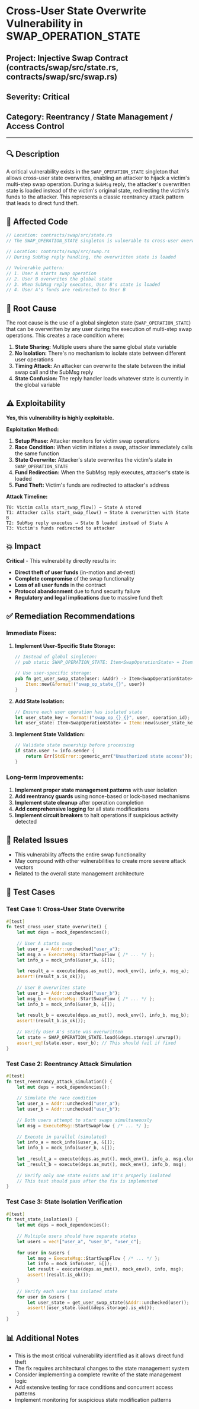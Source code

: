 # Cross-User State Overwrite Vulnerability in SWAP_OPERATION_STATE

## Project: Injective Swap Contract (contracts/swap/src/state.rs, contracts/swap/src/swap.rs)

## Severity: Critical

## Category: Reentrancy / State Management / Access Control

---

## 🔍 Description
A critical vulnerability exists in the `SWAP_OPERATION_STATE` singleton that allows cross-user state overwrites, enabling an attacker to hijack a victim's multi-step swap operation. During a `SubMsg` reply, the attacker's overwritten state is loaded instead of the victim's original state, redirecting the victim's funds to the attacker. This represents a classic reentrancy attack pattern that leads to direct fund theft.

## 📜 Affected Code
```rust
// Location: contracts/swap/src/state.rs
// The SWAP_OPERATION_STATE singleton is vulnerable to cross-user overwrites

// Location: contracts/swap/src/swap.rs
// During SubMsg reply handling, the overwritten state is loaded

// Vulnerable pattern:
// 1. User A starts swap operation
// 2. User B overwrites the global state
// 3. When SubMsg reply executes, User B's state is loaded
// 4. User A's funds are redirected to User B
```

## 🧠 Root Cause
The root cause is the use of a global singleton state (`SWAP_OPERATION_STATE`) that can be overwritten by any user during the execution of multi-step swap operations. This creates a race condition where:

1. **State Sharing:** Multiple users share the same global state variable
2. **No Isolation:** There's no mechanism to isolate state between different user operations
3. **Timing Attack:** An attacker can overwrite the state between the initial swap call and the SubMsg reply
4. **State Confusion:** The reply handler loads whatever state is currently in the global variable

## ⚠️ Exploitability
**Yes, this vulnerability is highly exploitable.**

**Exploitation Method:**
1. **Setup Phase:** Attacker monitors for victim swap operations
2. **Race Condition:** When victim initiates a swap, attacker immediately calls the same function
3. **State Overwrite:** Attacker's state overwrites the victim's state in `SWAP_OPERATION_STATE`
4. **Fund Redirection:** When the SubMsg reply executes, attacker's state is loaded
5. **Fund Theft:** Victim's funds are redirected to attacker's address

**Attack Timeline:**
```
T0: Victim calls start_swap_flow() → State A stored
T1: Attacker calls start_swap_flow() → State A overwritten with State B
T2: SubMsg reply executes → State B loaded instead of State A
T3: Victim's funds redirected to attacker
```

## 💥 Impact
**Critical** - This vulnerability directly results in:
- **Direct theft of user funds** (in-motion and at-rest)
- **Complete compromise** of the swap functionality
- **Loss of all user funds** in the contract
- **Protocol abandonment** due to fund security failure
- **Regulatory and legal implications** due to massive fund theft

## ✅ Remediation Recommendations

### Immediate Fixes:
1. **Implement User-Specific State Storage:**
   ```rust
   // Instead of global singleton:
   // pub static SWAP_OPERATION_STATE: Item<SwapOperationState> = Item::new("swap_op_state");
   
   // Use user-specific storage:
   pub fn get_user_swap_state(user: &Addr) -> Item<SwapOperationState> {
       Item::new(&format!("swap_op_state_{}", user))
   }
   ```

2. **Add State Isolation:**
   ```rust
   // Ensure each user operation has isolated state
   let user_state_key = format!("swap_op_{}_{}", user, operation_id);
   let user_state: Item<SwapOperationState> = Item::new(&user_state_key);
   ```

3. **Implement State Validation:**
   ```rust
   // Validate state ownership before processing
   if state.user != info.sender {
       return Err(StdError::generic_err("Unauthorized state access"));
   }
   ```

### Long-term Improvements:
1. **Implement proper state management patterns** with user isolation
2. **Add reentrancy guards** using nonce-based or lock-based mechanisms
3. **Implement state cleanup** after operation completion
4. **Add comprehensive logging** for all state modifications
5. **Implement circuit breakers** to halt operations if suspicious activity detected

## 🔁 Related Issues
- This vulnerability affects the entire swap functionality
- May compound with other vulnerabilities to create more severe attack vectors
- Related to the overall state management architecture

## 🧪 Test Cases

### Test Case 1: Cross-User State Overwrite
```rust
#[test]
fn test_cross_user_state_overwrite() {
    let mut deps = mock_dependencies();
    
    // User A starts swap
    let user_a = Addr::unchecked("user_a");
    let msg_a = ExecuteMsg::StartSwapFlow { /* ... */ };
    let info_a = mock_info(&user_a, &[]);
    
    let result_a = execute(deps.as_mut(), mock_env(), info_a, msg_a);
    assert!(result_a.is_ok());
    
    // User B overwrites state
    let user_b = Addr::unchecked("user_b");
    let msg_b = ExecuteMsg::StartSwapFlow { /* ... */ };
    let info_b = mock_info(&user_b, &[]);
    
    let result_b = execute(deps.as_mut(), mock_env(), info_b, msg_b);
    assert!(result_b.is_ok());
    
    // Verify User A's state was overwritten
    let state = SWAP_OPERATION_STATE.load(&deps.storage).unwrap();
    assert_eq!(state.user, user_b); // This should fail if fixed
}
```

### Test Case 2: Reentrancy Attack Simulation
```rust
#[test]
fn test_reentrancy_attack_simulation() {
    let mut deps = mock_dependencies();
    
    // Simulate the race condition
    let user_a = Addr::unchecked("user_a");
    let user_b = Addr::unchecked("user_b");
    
    // Both users attempt to start swaps simultaneously
    let msg = ExecuteMsg::StartSwapFlow { /* ... */ };
    
    // Execute in parallel (simulated)
    let info_a = mock_info(&user_a, &[]);
    let info_b = mock_info(&user_b, &[]);
    
    let _result_a = execute(deps.as_mut(), mock_env(), info_a, msg.clone());
    let _result_b = execute(deps.as_mut(), mock_env(), info_b, msg);
    
    // Verify only one state exists and it's properly isolated
    // This test should pass after the fix is implemented
}
```

### Test Case 3: State Isolation Verification
```rust
#[test]
fn test_state_isolation() {
    let mut deps = mock_dependencies();
    
    // Multiple users should have separate states
    let users = vec!["user_a", "user_b", "user_c"];
    
    for user in &users {
        let msg = ExecuteMsg::StartSwapFlow { /* ... */ };
        let info = mock_info(user, &[]);
        let result = execute(deps.as_mut(), mock_env(), info, msg);
        assert!(result.is_ok());
    }
    
    // Verify each user has isolated state
    for user in &users {
        let user_state = get_user_swap_state(&Addr::unchecked(user));
        assert!(user_state.load(&deps.storage).is_ok());
    }
}
```

## 📊 Additional Notes
- This is the most critical vulnerability identified as it allows direct fund theft
- The fix requires architectural changes to the state management system
- Consider implementing a complete rewrite of the state management logic
- Add extensive testing for race conditions and concurrent access patterns
- Implement monitoring for suspicious state modification patterns